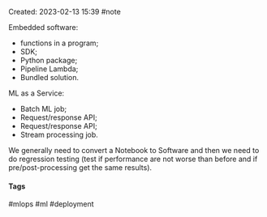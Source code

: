 Created: 2023-02-13 15:39
#note

Embedded software:
- functions in a program;
- SDK;
- Python package;
- Pipeline Lambda;
- Bundled solution.

ML as a Service:
- Batch ML job;
- Request/response API;
- Request/response API;
- Stream processing job.

We generally need to convert a Notebook to Software and then we need to do regression testing (test if performance are not worse than before and if pre/post-processing get the same results).

#### Tags
#mlops #ml #deployment